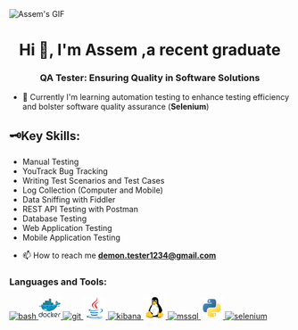 
<!DOCTYPE html>
<html>
<head>
</head>
<body>

<img class="profile-gif" src="https://i.seadn.io/gae/HdmBkaLf84iRc5vUk2maJXKzXcaHjqervzhcNpI84mLMkX83tvwpUCApYF9QUT2NZlZYgEMfC9jUTqiML9lmJZ91OF6CNXcjqEg0Eeg?auto=format&dpr=1&w=1000" alt="Assem's GIF">

<h1 style="text-align: center;">Hi 👋, I'm Assem ,a recent graduate </h1>
<h3 style="text-align: center;">QA Tester: Ensuring Quality in Software Solutions</h3>

- 🌱 Currently I'm learning automation testing to enhance testing efficiency and bolster software quality assurance (**Selenium**)
<!DOCTYPE html>
<html>
<head>
</head>
<body>
<h2>🗝Key Skills:</h2>
<ul class="key-skills">
  <li>Manual Testing</li>
  <li>YouTrack Bug Tracking</li>
  <li>Writing Test Scenarios and Test Cases</li>
  <li>Log Collection (Computer and Mobile)</li>
  <li>Data Sniffing with Fiddler</li>
  <li>REST API Testing with Postman</li>
  <li>Database Testing</li>
  <li>Web Application Testing</li>
  <li>Mobile Application Testing</li>
</ul>
</body>
</html>

- 📫 How to reach me **demon.tester1234@gmail.com**

<h3 align="left">Languages and Tools:</h3>
<p align="left"> <a href="https://www.gnu.org/software/bash/" target="_blank" rel="noreferrer"> <img src="https://www.vectorlogo.zone/logos/gnu_bash/gnu_bash-icon.svg" alt="bash" width="40" height="40"/> </a> <a href="https://www.docker.com/" target="_blank" rel="noreferrer"> <img src="https://raw.githubusercontent.com/devicons/devicon/master/icons/docker/docker-original-wordmark.svg" alt="docker" width="40" height="40"/> </a> <a href="https://git-scm.com/" target="_blank" rel="noreferrer"> <img src="https://www.vectorlogo.zone/logos/git-scm/git-scm-icon.svg" alt="git" width="40" height="40"/> </a> <a href="https://www.java.com" target="_blank" rel="noreferrer"> <img src="https://raw.githubusercontent.com/devicons/devicon/master/icons/java/java-original.svg" alt="java" width="40" height="40"/> </a> <a href="https://www.elastic.co/kibana" target="_blank" rel="noreferrer"> <img src="https://www.vectorlogo.zone/logos/elasticco_kibana/elasticco_kibana-icon.svg" alt="kibana" width="40" height="40"/> </a> <a href="https://www.linux.org/" target="_blank" rel="noreferrer"> <img src="https://raw.githubusercontent.com/devicons/devicon/master/icons/linux/linux-original.svg" alt="linux" width="40" height="40"/> </a> <a href="https://www.microsoft.com/en-us/sql-server" target="_blank" rel="noreferrer"> <img src="https://www.svgrepo.com/show/303229/microsoft-sql-server-logo.svg" alt="mssql" width="40" height="40"/> </a> <a href="https://www.python.org" target="_blank" rel="noreferrer"> <img src="https://raw.githubusercontent.com/devicons/devicon/master/icons/python/python-original.svg" alt="python" width="40" height="40"/> </a> <a href="https://www.selenium.dev" target="_blank" rel="noreferrer"> <img src="https://raw.githubusercontent.com/detain/svg-logos/780f25886640cef088af994181646db2f6b1a3f8/svg/selenium-logo.svg" alt="selenium" width="40" height="40"/> </a> </p>

</body>
</html>

